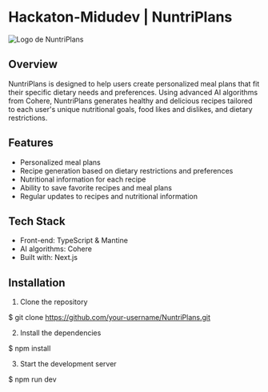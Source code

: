 # Hackaton-Midudev | NuntriPlans

![Logo de NuntriPlans](https://res.cloudinary.com/dfuhjkcka/image/upload/c_scale,w_582/v1675642252/WhatsApp_Image_2023-01-30_at_4.52.04_PM_tketzy.jpg)

## Overview

NuntriPlans is designed to help users create personalized meal plans that fit their specific dietary needs and preferences. Using advanced AI algorithms from Cohere, NuntriPlans generates healthy and delicious recipes tailored to each user's unique nutritional goals, food likes and dislikes, and dietary restrictions.

## Features

- Personalized meal plans
- Recipe generation based on dietary restrictions and preferences
- Nutritional information for each recipe
- Ability to save favorite recipes and meal plans
- Regular updates to recipes and nutritional information

## Tech Stack

- Front-end: TypeScript & Mantine
- AI algorithms: Cohere
- Built with: Next.js

## Installation

1. Clone the repository

$ git clone https://github.com/your-username/NuntriPlans.git

2. Install the dependencies

$ npm install

3. Start the development server

$ npm run dev

